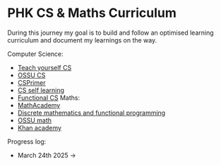 # PHK CS & Maths Curriculum

During this journey my goal is to build and follow an optimised learning curriculum and document my learnings on the way.

Computer Science:
  - [Teach yourself CS](https://teachyourselfcs.com/)
  - [OSSU CS](https://github.com/ossu/computer-science/)
  - [CSPrimer](https://csprimer.com/)
  - [CS self learning](https://github.com/PKUFlyingPig/cs-self-learning/)
  - [Functional CS](https://functionalcs.github.io/curriculum/?ref=tamerlan.dev/)
Maths:
  - [MathAcademy](https://www.mathacademy.com/)
  - [Discrete mathematics and functional programming](https://cs.wheaton.edu/~tvandrun/dmfp/)
  - [OSSU math](https://github.com/ossu/math/)
  - [Khan academy](https://www.khanacademy.org/)

Progress log:
  - March 24th 2025 -> 
